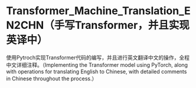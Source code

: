 # Transformer_Machine_Translation_EN2CHN（手写Transformer，并且实现英译中）
 使用Pytroch实现Transformer代码的编写，并且进行英文翻译中文的操作，全程中文详细注释。（Implementing the Transformer model using PyTorch, along with operations for translating English to Chinese, with detailed comments in Chinese throughout the process.）
